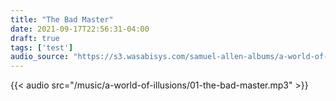 ```yaml
---
title: "The Bad Master"
date: 2021-09-17T22:56:31-04:00
draft: true
tags: ['test']
audio_source: "https://s3.wasabisys.com/samuel-allen-albums/a-world-of-illusions/01-the-bad-master.mp3"
---
```


{{< audio src="/music/a-world-of-illusions/01-the-bad-master.mp3" >}}